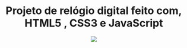<div align=center>
  <h1>Projeto de relógio digital feito com, HTML5 , CSS3 e JavaScript</h1>
  <img src="https://github.com/LucasPaesleme/RelogioDigital/assets/165165973/55d288a1-83a5-4c60-9b70-10933944ee4e" />
</div>
